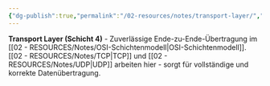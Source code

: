 ```yaml
---
{"dg-publish":true,"permalink":"/02-resources/notes/transport-layer/","tags":["informatik/netzwerk/osi/layer4","übertragung/zuverlässig","informatik/netzwerk/osi"],"noteIcon":"","updated":"2025-10-29T12:59:10.860+01:00"}
---
```



**Transport Layer (Schicht 4)** - Zuverlässige Ende-zu-Ende-Übertragung im [[02 - RESOURCES/Notes/OSI-Schichtenmodell\|OSI-Schichtenmodell]].
[[02 - RESOURCES/Notes/TCP\|TCP]] und [[02 - RESOURCES/Notes/UDP\|UDP]] arbeiten hier - sorgt für vollständige und korrekte Datenübertragung.